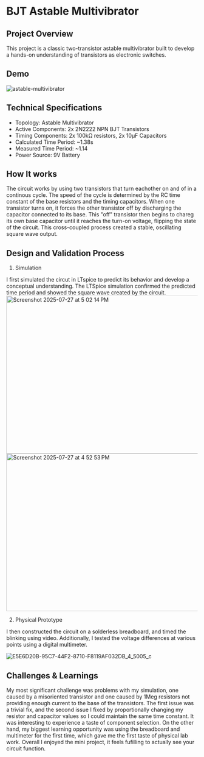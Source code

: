 # BJT Astable Multivibrator

## Project Overview
This project is a classic two-transistor astable multivibrator built to develop a hands-on understanding of transistors as electronic switches.

## Demo
![astable-multivibrator](https://github.com/user-attachments/assets/3e3eb8e3-a319-4156-be18-4c09b3521d21)


## Technical Specifications
- Topology: Astable Multivibrator
- Active Components: 2x 2N2222 NPN BJT Transistors
- Timing Components: 2x 100k&Omega; resistors, 2x 10&mu;F Capacitors
- Calculated Time Period: ~1.38s
- Measured Time Period: ~1.14
- Power Source: 9V Battery

## How It works
The circuit works by using two transistors that turn eachother on and of in a continous cycle. The speed of the cycle is determined by the RC time constant of the base resistors and the timing capacitors. When one transistor turns on, it forces the other transistor off by discharging the capacitor connected to its base. This "off" transistor then begins to chareg its own base capacitor until it reaches the turn-on voltage, flipping the state of the circuit. This cross-coupled process created a stable, oscillating square wave output.

## Design and Validation Process

1. Simulation

I first simulated the circut in LTspice to predict its behavior and develop a conceptual understanding. The LTSpice simulation confirmed the predicted time period and showed the square wave created by the circuit.
<img width="544" height="414" alt="Screenshot 2025-07-27 at 5 02 14 PM" src="https://github.com/user-attachments/assets/3a9e27d7-dcac-4494-a123-49abfbbc78d6" />
<img width="544" height="414" alt="Screenshot 2025-07-27 at 4 52 53 PM" src="https://github.com/user-attachments/assets/9deab294-9226-4684-88af-17143c74b586" />

2. Physical Prototype

I then constructed the circuit on a solderless breadboard, and timed the blinking using video. Additionally, I tested the voltage differences at various points using a digital multimeter.

![E5E6D20B-95C7-44F2-8710-F8119AF032DB_4_5005_c](https://github.com/user-attachments/assets/868e0fc7-8980-44a7-865a-fe4fc319c442)

## Challenges & Learnings

My most significant challenge was problems with my simulation, one caused by a misoriented transistor and one caused by 1Meg resistors not providing enough current to the base of the transistors. The first issue was a trivial fix, and the second issue I fixed by proportionally changing my resistor and capacitor values so I could maintain the same time constant. It was interesting to experience a taste of component selection. On the other hand, my biggest learning opportunity was using the breadboard and multimeter for the first time, which gave me the first taste of physical lab work. Overall I enjoyed the mini project, it feels fufilling to actually see your circuit function.

